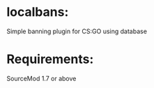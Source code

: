 # localbans:
Simple banning plugin for CS:GO using database

# Requirements:
SourceMod 1.7 or above
